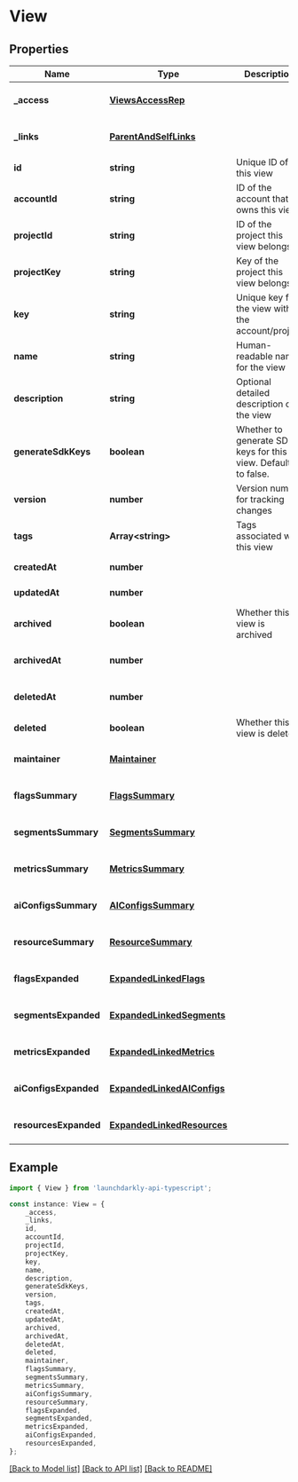 # View


## Properties

Name | Type | Description | Notes
------------ | ------------- | ------------- | -------------
**_access** | [**ViewsAccessRep**](ViewsAccessRep.md) |  | [optional] [default to undefined]
**_links** | [**ParentAndSelfLinks**](ParentAndSelfLinks.md) |  | [optional] [default to undefined]
**id** | **string** | Unique ID of this view | [default to undefined]
**accountId** | **string** | ID of the account that owns this view | [default to undefined]
**projectId** | **string** | ID of the project this view belongs to | [default to undefined]
**projectKey** | **string** | Key of the project this view belongs to | [default to undefined]
**key** | **string** | Unique key for the view within the account/project | [default to undefined]
**name** | **string** | Human-readable name for the view | [default to undefined]
**description** | **string** | Optional detailed description of the view | [default to undefined]
**generateSdkKeys** | **boolean** | Whether to generate SDK keys for this view. Defaults to false. | [default to undefined]
**version** | **number** | Version number for tracking changes | [default to undefined]
**tags** | **Array&lt;string&gt;** | Tags associated with this view | [default to undefined]
**createdAt** | **number** |  | [default to undefined]
**updatedAt** | **number** |  | [default to undefined]
**archived** | **boolean** | Whether this view is archived | [default to false]
**archivedAt** | **number** |  | [optional] [default to undefined]
**deletedAt** | **number** |  | [optional] [default to undefined]
**deleted** | **boolean** | Whether this view is deleted | [default to false]
**maintainer** | [**Maintainer**](Maintainer.md) |  | [optional] [default to undefined]
**flagsSummary** | [**FlagsSummary**](FlagsSummary.md) |  | [optional] [default to undefined]
**segmentsSummary** | [**SegmentsSummary**](SegmentsSummary.md) |  | [optional] [default to undefined]
**metricsSummary** | [**MetricsSummary**](MetricsSummary.md) |  | [optional] [default to undefined]
**aiConfigsSummary** | [**AIConfigsSummary**](AIConfigsSummary.md) |  | [optional] [default to undefined]
**resourceSummary** | [**ResourceSummary**](ResourceSummary.md) |  | [optional] [default to undefined]
**flagsExpanded** | [**ExpandedLinkedFlags**](ExpandedLinkedFlags.md) |  | [optional] [default to undefined]
**segmentsExpanded** | [**ExpandedLinkedSegments**](ExpandedLinkedSegments.md) |  | [optional] [default to undefined]
**metricsExpanded** | [**ExpandedLinkedMetrics**](ExpandedLinkedMetrics.md) |  | [optional] [default to undefined]
**aiConfigsExpanded** | [**ExpandedLinkedAIConfigs**](ExpandedLinkedAIConfigs.md) |  | [optional] [default to undefined]
**resourcesExpanded** | [**ExpandedLinkedResources**](ExpandedLinkedResources.md) |  | [optional] [default to undefined]

## Example

```typescript
import { View } from 'launchdarkly-api-typescript';

const instance: View = {
    _access,
    _links,
    id,
    accountId,
    projectId,
    projectKey,
    key,
    name,
    description,
    generateSdkKeys,
    version,
    tags,
    createdAt,
    updatedAt,
    archived,
    archivedAt,
    deletedAt,
    deleted,
    maintainer,
    flagsSummary,
    segmentsSummary,
    metricsSummary,
    aiConfigsSummary,
    resourceSummary,
    flagsExpanded,
    segmentsExpanded,
    metricsExpanded,
    aiConfigsExpanded,
    resourcesExpanded,
};
```

[[Back to Model list]](../README.md#documentation-for-models) [[Back to API list]](../README.md#documentation-for-api-endpoints) [[Back to README]](../README.md)

